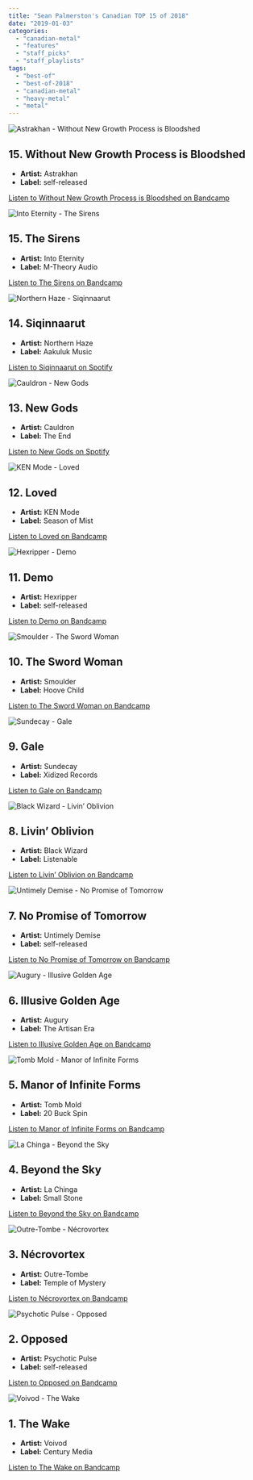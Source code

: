 ```yaml
---
title: "Sean Palmerston's Canadian TOP 15 of 2018"
date: "2019-01-03"
categories: 
  - "canadian-metal"
  - "features"
  - "staff_picks"
  - "staff_playlists"
tags: 
  - "best-of"
  - "best-of-2018"
  - "canadian-metal"
  - "heavy-metal"
  - "metal"
---
```


![Astrakhan - Without New Growth Process is Bloodshed](https://res.cloudinary.com/dy8mxogvn/image/upload/c_fill,f_auto,g_center,h_540,q_auto:good,w_540/v1545935230/a3067358343_16.jpg)

## 15\. Without New Growth Process is Bloodshed

- **Artist:** Astrakhan
- **Label:** self-released

[Listen to Without New Growth Process is Bloodshed on Bandcamp](https://astrakhanofficial.bandcamp.com/album/without-new-growth-process-is-bloodshed)

![Into Eternity - The Sirens](https://res.cloudinary.com/dy8mxogvn/image/upload/c_fill,f_auto,g_center,h_540,q_auto:good,w_540/v1546377302/a0138110443_16.jpg)

## 15\. The Sirens

- **Artist:** Into Eternity
- **Label:** M-Theory Audio

[Listen to The Sirens on Bandcamp](https://intoeternitysk.bandcamp.com/album/the-sirens)

![Northern Haze - Siqinnaarut](https://res.cloudinary.com/dy8mxogvn/image/upload/c_fill,f_auto,g_center,h_540,q_auto:good,w_540/v1546377206/f4f4b9cb2994a510b059a16dc3426a2aba9fe7ce.jpg)

## 14\. Siqinnaarut

- **Artist:** Northern Haze
- **Label:** Aakuluk Music

[Listen to Siqinnaarut on Spotify](https://open.spotify.com/album/46KJlUYOy4CsGQy6c4ZuVC)

![Cauldron - New Gods](https://res.cloudinary.com/dy8mxogvn/image/upload/c_fill,f_auto,g_center,h_540,q_auto:good,w_540/v1546015768/1c6dfe1896034fd864201eb8554d4946ed291fd7.jpg)

## 13\. New Gods

- **Artist:** Cauldron
- **Label:** The End

[Listen to New Gods on Spotify](https://open.spotify.com/album/7Bw7zO72W0BKpdCCHjqdzX)

![KEN Mode - Loved](https://res.cloudinary.com/dy8mxogvn/image/upload/c_fill,f_auto,g_center,h_540,q_auto:good,w_540/v1546011769/a3809143992_16.jpg)

## 12\. Loved

- **Artist:** KEN Mode
- **Label:** Season of Mist

[Listen to Loved on Bandcamp](https://kenmode.bandcamp.com/album/loved)

![Hexripper - Demo](https://res.cloudinary.com/dy8mxogvn/image/upload/c_fill,f_auto,g_center,h_540,q_auto:good,w_540/v1546376311/a2052939585_16.jpg)

## 11\. Demo

- **Artist:** Hexripper
- **Label:** self-released

[Listen to Demo on Bandcamp](https://hexripper.bandcamp.com/album/demo-2018)

![Smoulder - The Sword Woman](https://res.cloudinary.com/dy8mxogvn/image/upload/c_fill,f_auto,g_center,h_540,q_auto:good,w_540/v1546372804/a2507551439_16.jpg)

## 10\. The Sword Woman

- **Artist:** Smoulder
- **Label:** Hoove Child

[Listen to The Sword Woman on Bandcamp](https://smoulder.bandcamp.com/album/the-sword-woman)

![Sundecay - Gale](https://res.cloudinary.com/dy8mxogvn/image/upload/c_fill,f_auto,g_center,h_540,q_auto:good,w_540/v1546377000/a2680415265_16.jpg)

## 9\. Gale

- **Artist:** Sundecay
- **Label:** Xidized Records

[Listen to Gale on Bandcamp](https://sundecay.bandcamp.com/album/gale)

![Black Wizard - Livin’ Oblivion](https://res.cloudinary.com/dy8mxogvn/image/upload/c_fill,f_auto,g_center,h_540,q_auto:good,w_540/v1546372929/a1145379369_16.jpg)

## 8\. Livin’ Oblivion

- **Artist:** Black Wizard
- **Label:** Listenable

[Listen to Livin’ Oblivion on Bandcamp](https://listenable-records.bandcamp.com/album/livin-oblivion)

![Untimely Demise - No Promise of Tomorrow](https://res.cloudinary.com/dy8mxogvn/image/upload/c_fill,f_auto,g_center,h_540,q_auto:good,w_540/v1546373338/a0531021481_16.jpg)

## 7\. No Promise of Tomorrow

- **Artist:** Untimely Demise
- **Label:** self-released

[Listen to No Promise of Tomorrow on Bandcamp](https://untimelydemise.bandcamp.com/album/no-promise-of-tomorrow-2)

![Augury - Illusive Golden Age](https://res.cloudinary.com/dy8mxogvn/image/upload/c_fill,f_auto,g_center,h_540,q_auto:good,w_540/v1546055481/a1831691272_16.jpg)

## 6\. Illusive Golden Age

- **Artist:** Augury
- **Label:** The Artisan Era

[Listen to Illusive Golden Age on Bandcamp](https://augurymetal.bandcamp.com/album/illusive-golden-age)

![Tomb Mold - Manor of Infinite Forms](https://res.cloudinary.com/dy8mxogvn/image/upload/c_fill,f_auto,g_center,h_540,q_auto:good,w_540/v1546011462/a1434816883_16.jpg)

## 5\. Manor of Infinite Forms

- **Artist:** Tomb Mold
- **Label:** 20 Buck Spin

[Listen to Manor of Infinite Forms on Bandcamp](https://listen.20buckspin.com/album/manor-of-infinite-forms)

![La Chinga - Beyond the Sky](https://res.cloudinary.com/dy8mxogvn/image/upload/c_fill,f_auto,g_center,h_540,q_auto:good,w_540/v1546373076/a0165436764_16.jpg)

## 4\. Beyond the Sky

- **Artist:** La Chinga
- **Label:** Small Stone

[Listen to Beyond the Sky on Bandcamp](https://smallstone.bandcamp.com/album/beyond-the-sky)

![Outre-Tombe - Nécrovortex](https://res.cloudinary.com/dy8mxogvn/image/upload/c_fill,f_auto,g_center,h_540,q_auto:good,w_540/v1546037021/a1986353602_16.jpg)

## 3\. Nécrovortex

- **Artist:** Outre-Tombe
- **Label:** Temple of Mystery

[Listen to Nécrovortex on Bandcamp](https://templeofmystery.bandcamp.com/album/n-crovortex)

![Psychotic Pulse - Opposed](https://res.cloudinary.com/dy8mxogvn/image/upload/c_fill,f_auto,g_center,h_540,q_auto:good,w_540/v1546035333/a2866431691_16.jpg)

## 2\. Opposed

- **Artist:** Psychotic Pulse
- **Label:** self-released

[Listen to Opposed on Bandcamp](https://psychoticpulse.bandcamp.com/album/opposed)

![Voivod - The Wake](https://res.cloudinary.com/dy8mxogvn/image/upload/c_fill,f_auto,g_center,h_540,q_auto:good,w_540/v1546012333/32c6dfb252ba0d2d096f6bd2bfde45d9f009e9b2.jpg)

## 1\. The Wake

- **Artist:** Voivod
- **Label:** Century Media

[Listen to The Wake on Bandcamp](https://open.spotify.com/album/097DmmcskEDBUEgFJaIbvG)
